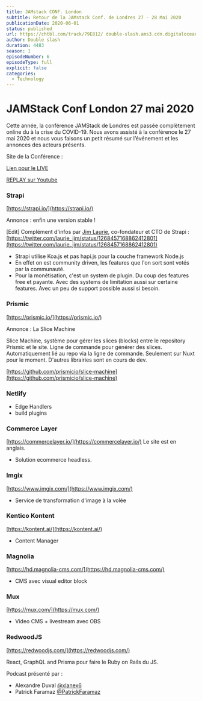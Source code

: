 ```yaml
---
title: JAMstack CONF. London
subtitle: Retour de la JAMstack Conf. de Londres 27 - 28 Mai 2020
publicationDate: 2020-06-01
status: published
url: https://chtbl.com/track/79E812/ double-slash.ams3.cdn.digitaloceanspaces.com/DS_006_janstack_conf.mp3
author: Double slash
duration: 4483
season: 1
episodeNumber: 6
episodeType: full
explicit: false
categories:
  - Technology
---
```


# JAMStack Conf London 27 mai 2020

Cette année, la conférence JAMStack de Londres est passée complètement online du à la crise du COVID-19.
Nous avons assisté à la conférence le 27 mai 2020 et nous vous faisons un petit résumé sur l’événement et les annonces des acteurs présents.

Site de la Conférence :

[Lien pour le LIVE](https://app.hopin.to/events/jamstack-conf-virtual/reception)

[REPLAY sur Youtube](https://www.youtube.com/playlist?list=PL58Wk5g77lF8jzqp_1cViDf-WilJsAvqT)

### Strapi

[https://strapi.io/](https://strapi.io/)

Annonce : enfin une version stable !

[Edit] Complément d'infos par [Jim Laurie](https://twitter.com/laurie_jim?s=20), co-fondateur et CTO de Strapi : [https://twitter.com/laurie_jim/status/1268457168862412801](https://twitter.com/laurie_jim/status/1268457168862412801)

- Strapi utilise Koa.js et pas hapi.js pour la couche framework Node.js
- En effet on est community driven, les features que l'on sort sont votés par la communauté.
- Pour la monétisation, c'est un system de plugin. Du coup des features free et payante. Avec des systems de limitation aussi sur certaine features.
  Avec un peu de support possible aussi si besoin.

### Prismic

[https://prismic.io/](https://prismic.io/)

Annonce : La Slice Machine

Slice Machine, système pour gérer les slices (blocks) entre le repository Prismic et le site. Ligne de commande pour générer des slices. Automatiquement lié au repo via la ligne de commande. Seulement sur Nuxt pour le moment. D'autres librairies sont en cours de dev.

[https://github.com/prismicio/slice-machine](https://github.com/prismicio/slice-machine)

### Netlify

- Edge Handlers
- build plugins

### Commerce Layer

[https://commercelayer.io/](https://commercelayer.io/)
Le site est en anglais.

- Solution ecommerce headless.

### Imgix

[https://www.imgix.com/](https://www.imgix.com/)

- Service de transformation d'image à la volée

### Kentico Kontent

[https://kontent.ai/](https://kontent.ai/)

- Content Manager

### Magnolia

[https://hd.magnolia-cms.com/](https://hd.magnolia-cms.com/)

- CMS avec visual editor block

### Mux

[https://mux.com/](https://mux.com/)

- Video CMS + livestream avec OBS

### RedwoodJS

[https://redwoodjs.com/](https://redwoodjs.com/)

React, GraphQL and Prisma pour faire le Ruby on Rails du JS.

Podcast présenté par :

- Alexandre Duval [@xlanex6](https://twitter.com/xlanex6)
- Patrick Faramaz [@PatrickFaramaz](https://twitter.com/PatrickFaramaz)
